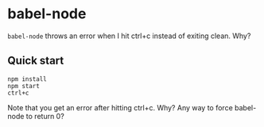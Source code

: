 # babel-node
`babel-node` throws an error when I hit ctrl+c instead of exiting clean. Why?

## Quick start

```
npm install
npm start
ctrl+c
```

Note that you get an error after hitting ctrl+c. Why? Any way to force babel-node to return 0?
